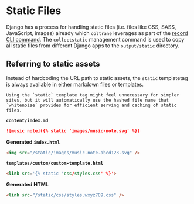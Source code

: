 # Static Files

Django has a process for handling static files (i.e. files like CSS, SASS, JavaScript, images) already which `coltrane` leverages as part of the [record CLI command](static/cli.md#record). The `collectstatic` management command is used to copy all static files from different Django apps to the `output/static` directory.

## Referring to static assets

Instead of hardcoding the URL path to static assets, the `static` templatetag is always available in either markdown files or templates.

```{note}
Using the `static` template tag might feel unnecessary for simpler sites, but it will automatically use the hashed file name that `whitenoise` provides for efficient serving and caching of static files.
```

**`content/index.md`**

```markdown
![music note]({% static 'images/music-note.svg' %})
```

**Generated `index.html`**

```html
<img src="/static/images/music-note.abcd123.svg" />
```

**`templates/custom/custom-template.html`**

```html
<link src='{% static 'css/styles.css' %}'>
```

**Generated HTML**

```html
<link src="/static/css/styles.wxyz789.css" />
```
